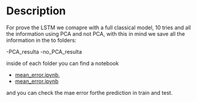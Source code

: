# Description

For prove the LSTM we comapre with a full classical model, 10 tries and all the information using PCA and not PCA, with this in mind we save all the information in the  to folders:

-PCA_resulta
-no_PCA_resulta

inside of each folder you can find a notebook 
- [mean_error.ipynb](https://github.com/alejomonbar/Quantum-Counselor-for-Portfolio-Investment/blob/main/Data/classical_model_results/PCA_results/mean_error.ipynb), 
- [mean_error.ipynb](https://github.com/alejomonbar/Quantum-Counselor-for-Portfolio-Investment/blob/main/Data/classical_model_results/no_PCA_results/mean_error.ipynb)

and you can check the mae error forthe prediction in train and test.
